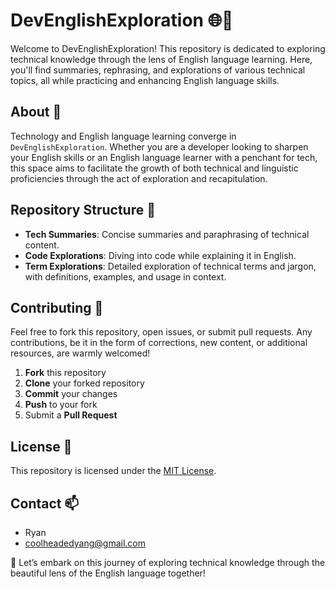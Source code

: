 # DevEnglishExploration 🌐📘

Welcome to DevEnglishExploration! This repository is dedicated to exploring technical knowledge through the lens of English language learning. Here, you'll find summaries, rephrasing, and explorations of various technical topics, all while practicing and enhancing English language skills.

## About 🤔

Technology and English language learning converge in `DevEnglishExploration`. Whether you are a developer looking to sharpen your English skills or an English language learner with a penchant for tech, this space aims to facilitate the growth of both technical and linguistic proficiencies through the act of exploration and recapitulation.

## Repository Structure 📂

- **Tech Summaries**: Concise summaries and paraphrasing of technical content.
- **Code Explorations**: Diving into code while explaining it in English.
- **Term Explorations**: Detailed exploration of technical terms and jargon, with definitions, examples, and usage in context.

## Contributing 🤝

Feel free to fork this repository, open issues, or submit pull requests. Any contributions, be it in the form of corrections, new content, or additional resources, are warmly welcomed!

1. **Fork** this repository
2. **Clone** your forked repository
3. **Commit** your changes
4. **Push** to your fork
5. Submit a **Pull Request**

## License 📜

This repository is licensed under the [MIT License](LICENSE).

## Contact 📫

- Ryan
- [coolheadedyang@gmail.com](mailto:coolheadedyang@gmail.com)

🚀 Let’s embark on this journey of exploring technical knowledge through the beautiful lens of the English language together!

